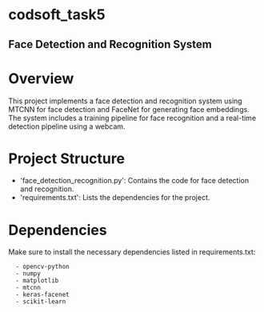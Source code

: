 # codsoft_task5

## Face Detection and Recognition System

# Overview

This project implements a face detection and recognition system using MTCNN for face detection and FaceNet for generating face embeddings. The system includes a training pipeline for face recognition and a real-time detection pipeline using a webcam.

# Project Structure

- 'face_detection_recognition.py': Contains the code for face detection and recognition.
- 'requirements.txt': Lists the dependencies for the project.
  
# Dependencies

Make sure to install the necessary dependencies listed in requirements.txt:
    
      - opencv-python
      - numpy
      - matplotlib
      - mtcnn
      - keras-facenet
      - scikit-learn

